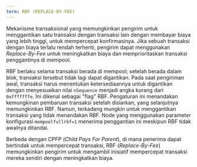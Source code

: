 ```yaml
---
term: RBF (REPLACE-BY-FEE)
---
```


Mekanisme transaksional yang memungkinkan pengirim untuk menggantikan satu transaksi dengan transaksi lain dengan membayar biaya yang lebih tinggi, untuk mempercepat konfirmasinya. Jika sebuah transaksi dengan biaya terlalu rendah terhenti, pengirim dapat menggunakan *Replace-By-Fee* untuk meningkatkan biaya dan memprioritaskan transaksi penggantinya di mempool.

RBF berlaku selama transaksi berada di mempool; setelah berada dalam blok, transaksi tersebut tidak lagi dapat digantikan. Pada saat pengiriman awal, transaksi harus menentukan ketersediaannya untuk digantikan dengan menyesuaikan nilai `nSequence` menjadi angka kurang dari `0xfffffffe`. Ini dikenal sebagai "flag" RBF. Pengaturan ini menandakan kemungkinan pembaruan transaksi setelah disiarkan, yang selanjutnya memungkinkan RBF. Namun, terkadang mungkin untuk menggantikan transaksi yang tidak menandakan RBF. Node yang menggunakan parameter konfigurasi `mempoolfullrbf=1` menerima penggantian ini meskipun RBF tidak awalnya ditandai.

Berbeda dengan CPFP (*Child Pays For Parent*), di mana penerima dapat bertindak untuk mempercepat transaksi, RBF (*Replace-By-Fee*) memungkinkan pengirim untuk mengambil inisiatif mempercepat transaksi mereka sendiri dengan meningkatkan biaya.